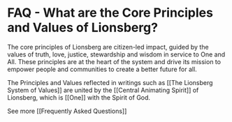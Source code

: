 # FAQ - What are the Core Principles and Values of Lionsberg?

The core principles of Lionsberg are citizen-led impact, guided by the values of truth, love, justice, stewardship and wisdom in service to One and All. These principles are at the heart of the system and drive its mission to empower people and communities to create a better future for all. 

The Principles and Values reflected in writings such as [[The Lionsberg System of Values]] are united by the [[Central Animating Spirit]] of Lionsberg, which is [[One]] with the Spirit of God. 

See more [[Frequently Asked Questions]]  